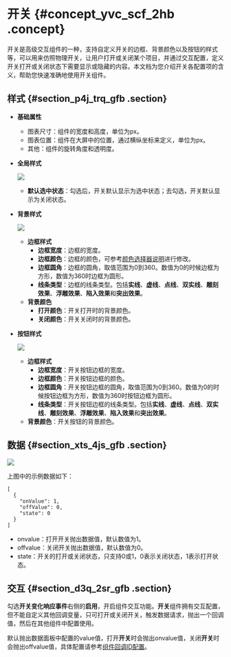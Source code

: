 # 开关 {#concept_yvc_scf_2hb .concept}

开关是高级交互组件的一种，支持自定义开关的边框、背景颜色以及按钮的样式等，可以用来仿照物理开关，让用户打开或关闭某个项目，并通过交互配置，定义开关打开或关闭状态下需要显示或隐藏的内容。本文档为您介绍开关各配置项的含义，帮助您快速准确地使用开关组件。

## 样式 {#section_p4j_trq_gfb .section}

-   **基础属性** 

    -   图表尺寸：组件的宽度和高度，单位为px。
    -   图表位置：组件在大屏中的位置，通过横纵坐标来定义，单位为px。
    -   其他：组件的旋转角度和透明度。
-   **全局样式**

    ![](http://static-aliyun-doc.oss-cn-hangzhou.aliyuncs.com/assets/img/148034/155894142941906_zh-CN.png)

    -   **默认选中状态**：勾选后，开关默认显示为选中状态；去勾选，开关默认显示为关闭状态。
-   **背景样式**

    ![](http://static-aliyun-doc.oss-cn-hangzhou.aliyuncs.com/assets/img/148034/155894142941907_zh-CN.png)

    -   **边框样式** 
        -   **边框宽度**：边框的宽度。
        -   **边框颜色**：边框的颜色，可参考[颜色选择器说明](cn.zh-CN/用户指南/组件指南/配置项说明.md#section_kdw_vj4_t2b)进行修改。
        -   **边框圆角**：边框的圆角，取值范围为0到360。数值为0的时候边框为方形，数值为360时边框为圆形。
        -   **线条类型**：边框的线条类型。包括**实线**、**虚线**、**点线**、**双实线**、**雕刻效果**、**浮雕效果**、**陷入效果**和**突出效果**。
    -   **背景颜色** 
        -   **打开颜色**：开关打开时的背景颜色。
        -   **关闭颜色**：开关关闭时的背景颜色。
-   **按钮样式**

    ![](http://static-aliyun-doc.oss-cn-hangzhou.aliyuncs.com/assets/img/148034/155894142941908_zh-CN.png)

    -   **边框样式** 
        -   **边框宽度**：开关按钮边框的宽度。
        -   **边框颜色**：开关按钮边框的颜色。
        -   **边框圆角**：开关按钮边框的圆角，取值范围为0到360。数值为0的时候按钮边框为方形，数值为360时按钮边框为圆形。
        -   **线条类型**：开关按钮边框的线条类型。包括**实线**、**虚线**、**点线**、**双实线**、**雕刻效果**、**浮雕效果**、**陷入效果**和**突出效果**。
    -   **背景颜色**：开关按钮的背景颜色。

## 数据 {#section_xts_4js_gfb .section}

![](http://static-aliyun-doc.oss-cn-hangzhou.aliyuncs.com/assets/img/148034/155894142941909_zh-CN.png)

上图中的示例数据如下：

``` {#codeblock_vwl_gwo_t0s}
[
  {
    "onValue": 1,
    "offValue": 0,
    "state": 0
  }
]
```

-   onvalue：打开开关抛出数据值，默认数值为1。
-   offvalue：关闭开关抛出数据值，默认数值为0。
-   state：开关的打开或关闭状态，只支持0或1，0表示关闭状态，1表示打开状态。

## 交互 {#section_d3q_2sr_gfb .section}

勾选**开关变化响应事件**右侧的**启用**，开启组件交互功能。**开关**组件拥有交互配置，但不能自定义其他回调变量，只可打开或关闭开关，触发数据请求，抛出一个回调值，然后在其他组件中配置使用。

默认抛出数据面板中配置的value值，打开**开关**时会抛出onvalue值，关闭**开关**时会抛出offvalue值，具体配置请参考[组件回调ID配置](../cn.zh-CN/最佳实践/配置数字翻牌器组件的回调ID.md#)。

